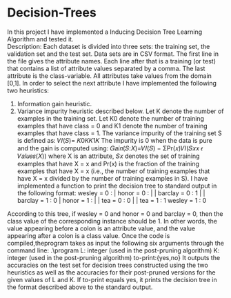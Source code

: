 # Decision-Trees
In this project I have implemented a Inducing Decision Tree Learning Algorithm and tested it.  
Description:
Each dataset is divided into three sets: the training set, the validation set and the test set. Data sets are in CSV format. The first line in the file gives the attribute names. Each line after that is a training (or test)  that contains a list of attribute values separated by a comma. The last attribute is the class-variable. All attributes take values from the domain [0,1].
In order to select the next attribute I have implemented the following two heuristics:
1. Information gain heuristic. 
2. Variance impurity heuristic described below.
Let K denote the number of examples in the training set. Let K0 denote the number of training examples that have class = 0 and K1 denote the number of training examples that have class = 1.
The variance impurity of the training set S is defined as:
𝑉𝐼(𝑆)= 𝐾0𝐾𝐾1𝐾
The impurity is 0 when the data is pure and the gain is computed using:
𝐺𝑎𝑖𝑛(𝑆:𝑋)=𝑉𝐼(𝑆) − ΣPr(𝑥)𝑉𝐼(𝑆𝑥𝑥 𝜖 𝑉𝑎𝑙𝑢𝑒𝑠(𝑋))
where X is an attribute, 𝑆𝑥 denotes the set of training examples that have X = x and Pr(x) is the fraction of the training examples that have X = x (i.e., the number of training examples that have X = x divided by the number of training examples in S).
I have implemented a function to print the decision tree to standard output in the following format:
wesley = 0 :
| honor = 0 :
| | barclay = 0 : 1
| | barclay = 1 : 0
| honor = 1 :
| | tea = 0 : 0
| | tea = 1 : 1
wesley = 1 : 0

According to this tree, if wesley = 0 and honor = 0 and barclay = 0, then the class value of the corresponding instance should be 1. In other words, the value appearing before a colon is an attribute value, and the value appearing after a colon is a class value.
Once the code is compiled,theprogram takes as input the following six arguments through the command line:
.\program <L> <K> <training-set> <validation-set> <test-set> <to-print>
L: integer (used in the post-pruning algorithm)
K: integer (used in the post-pruning algorithm)
to-print:{yes,no}
It outputs the accuracies on the test set for decision trees constructed using the two heuristics as well as the accuracies for their post-pruned versions for the given values of L and K. If to-print equals yes, it prints the decision tree in the format described above to the standard output.
